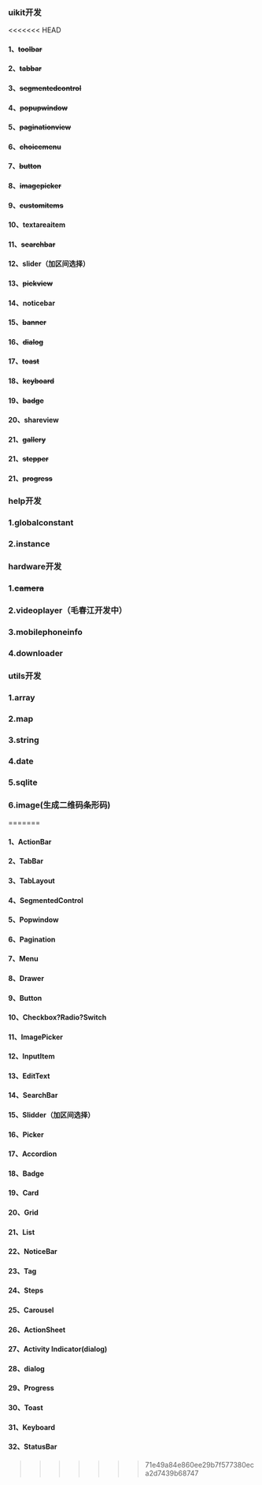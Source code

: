 ### uikit开发 
<<<<<<< HEAD
#### 1、~~toolbar~~
#### 2、~~tabbar~~
#### 3、~~segmentedcontrol~~
#### 4、~~popupwindow~~
#### 5、~~paginationview~~
#### 6、~~choicemenu~~
#### 7、~~button~~
#### 8、~~imagepicker~~
#### 9、~~customitems~~
#### 10、textareaitem
#### 11、~~searchbar~~
#### 12、slider（加区间选择）
#### 13、~~pickview~~
#### 14、noticebar
#### 15、~~banner~~
#### 16、~~dialog~~
#### 17、~~toast~~
#### 18、~~keyboard~~
#### 19、~~badge~~
#### 20、shareview
#### 21、~~gallery~~
#### 21、~~stepper~~
#### 21、~~progress~~

### help开发
### 1.globalconstant
### 2.instance

### hardware开发
### 1.~~camera~~
### 2.videoplayer（毛春江开发中）
### 3.mobilephoneinfo
### 4.downloader

### utils开发
### 1.array
### 2.map
### 3.string
### 4.date
### 5.sqlite
### 6.image(生成二维码条形码)
=======
#### 1、ActionBar
#### 2、TabBar
#### 3、TabLayout
#### 4、SegmentedControl
#### 5、Popwindow
#### 6、Pagination
#### 7、Menu
#### 8、Drawer
#### 9、Button
#### 10、Checkbox?Radio?Switch
#### 11、ImagePicker
#### 12、InputItem
#### 13、EditText
#### 14、SearchBar
#### 15、Slidder（加区间选择）
#### 16、Picker
#### 17、Accordion
#### 18、Badge
#### 19、Card
#### 20、Grid
#### 21、List
#### 22、NoticeBar
#### 23、Tag
#### 24、Steps
#### 25、Carousel
#### 26、ActionSheet
#### 27、Activity Indicator(dialog)
#### 28、dialog
#### 29、Progress
#### 30、Toast
#### 31、Keyboard
#### 32、StatusBar

>>>>>>> 71e49a84e860ee29b7f577380eca2d7439b68747


